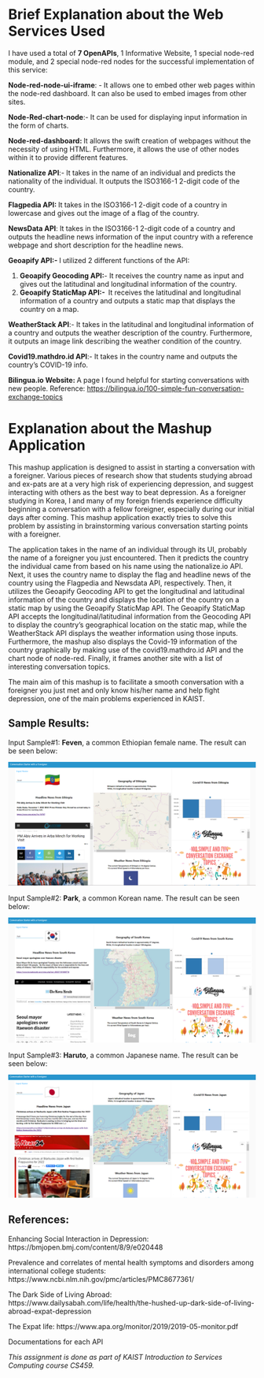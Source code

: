 <h1>Brief Explanation about the Web Services Used</h1>
<p><span>I have used a total of <strong>7 OpenAPIs</strong>, 1 Informative Website, 1 special node-red module, and 2 special node-red nodes for the successful implementation of this service:</span></p>
<p><strong><span>Node-red-node-ui-iframe</span></strong><span>: - It allows one to embed other web pages within the node-red dashboard. It can also be used to embed images from other sites.&nbsp;</span></p>
<p><strong><span>Node-Red-chart-node</span></strong><span>:- It can be used for displaying input information in the form of charts.&nbsp;</span></p>
<p><strong><span>Node-red-dashboard:&nbsp;</span></strong><span>It allows the swift creation of webpages without the necessity of using HTML. Furthermore, it allows the use of other nodes within it to provide different features.</span></p>
<p><strong><span>Nationalize API</span></strong><span>:- It takes in the name of an individual and predicts the nationality of the individual. It outputs the ISO3166-1 2-digit code of the country.</span></p>
<p><strong><span>Flagpedia API:&nbsp;</span></strong><span>It takes in the ISO3166-1 2-digit code of a country in lowercase and gives out the image of a flag of the country.&nbsp;</span></p>
<p><strong><span>NewsData API</span></strong><span>: It takes in the ISO3166-1 2-digit code of a country and outputs the headline news information of the input country with a reference webpage and short description for the headline news.</span></p>
<p><strong><span>Geoapify API:-&nbsp;</span></strong><span>I utilized 2 different functions of the API:</span></p>
<ol start="1">
    <li><strong><span>Geoapify Geocoding API:</span></strong><span>- It receives the country name as input and gives out the latitudinal and longitudinal information of the country.</span></li>
    <li><strong><span>Geoapify StaticMap API:- &nbsp;</span></strong><span>It receives the latitudinal and longitudinal information of a country and outputs a static map that displays the country on a map.&nbsp;</span></li>
</ol>
<p><strong><span>WeatherStack API</span></strong><span>:- It takes in the latitudinal and longitudinal information of a country and outputs the weather description of the country. Furthermore, it outputs an image link describing the weather condition of the country.</span></p>
<p><strong><span>Covid19.mathdro.id API</span></strong><span>:- It takes in the country name and outputs the country&rsquo;s COVID-19 info.&nbsp;</span></p>
<p><strong><span>Bilingua.io Website:&nbsp;</span></strong><span>A page I found helpful for starting conversations with new people. Reference:&nbsp;</span><span><a href="https://bilingua.io/100-simple-fun-conversation-exchange-topics"><span>https://bilingua.io/100-simple-fun-conversation-exchange-topics</span></a></span></p>
<h1>Explanation about the Mashup Application</h1>
<p>This mashup application is designed to assist in starting a conversation with a foreigner. Various pieces of research show that students studying abroad and ex-pats are at a very high risk of experiencing depression, and suggest interacting with others as the best way to beat depression. As a foreigner studying in Korea, I and many of my foreign friends experience difficulty beginning a conversation with a fellow foreigner, especially during our initial days after coming. This mashup application exactly tries to solve this problem by assisting in brainstorming various conversation starting points with a foreigner.</p>
<p>The application takes in the name of an individual through its UI, probably the name of a foreigner you just encountered. Then it predicts the country the individual came from based on his name using the nationalize.io API. Next, it uses the country name to display the flag and headline news of the country using the Flagpedia and Newsdata API, respectively. Then, it utilizes the Geoapify Geocoding API to get the longitudinal and latitudinal information of the country and displays the location of the country on a static map by using the Geoapify StaticMap API. The Geoapify StaticMap API accepts the longitudinal/latitudinal information from the Geocoding API to display the country’s geographical location on the static map, while the WeatherStack API displays the weather information using those inputs. Furthermore, the mashup also displays the Covid-19 information of the country graphically by making use of the covid19.mathdro.id API and the chart node of node-red. Finally, it frames another site with a list of interesting conversation topics.</p>
<p>The main aim of this mashup is to facilitate a smooth conversation with a foreigner you just met and only know his/her name and help fight depression, one of the main problems experienced in KAIST.</p>
<h2>Sample Results:</h2>
<p>Input Sample#1: <strong>Feven</strong>, a common Ethiopian female name. The result can be seen below:</p>
<img src='ethio.png'><img>
<p>Input Sample#2: <strong>Park</strong>, a common Korean name. The result can be seen below:</p>
<img src='korea.png'><img>
<p>Input Sample#3: <strong>Haruto</strong>, a common Japanese name. The result can be seen below:</p>
<img src='japan.png'><img>
<h2>References:</h2>
<p>Enhancing Social Interaction in Depression: https://bmjopen.bmj.com/content/8/9/e020448</p>	
<p>Prevalence and correlates of mental health symptoms and disorders among international college students: https://www.ncbi.nlm.nih.gov/pmc/articles/PMC8677361/</p>	
<p>The Dark Side of Living Abroad: https://www.dailysabah.com/life/health/the-hushed-up-dark-side-of-living-abroad-expat-depression</p>
<p>The Expat life: https://www.apa.org/monitor/2019/2019-05-monitor.pdf</p>
<p>Documentations for each API</p>
<em>This assignment is done as part of KAIST Introduction to Services Computing course CS459.</em>

